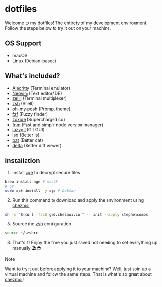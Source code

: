 # dotfiles

Welcome to my dotfiles! The entirety of my development environment. Follow the steps below to try it out on your machine.

## OS Support
- macOS
- Linux (Debian-based)

## What's included?

- [Alacritty](https://alacritty.org/index.html#Installation) (Terminal emulator)
- [Neovim](https://github.com/neovim/neovim/blob/master/INSTALL.md) (Text editor/IDE)
- [zellij](https://github.com/zellij-org/zellij/blob/main/docs/THIRD_PARTY_INSTALL.md) (Terminal multiplexer)
- [zsh](https://github.com/ohmyzsh/ohmyzsh/wiki/Installing-ZSH) (Shell)
- [oh-my-posh](https://github.com/JanDeDobbeleer/oh-my-posh) (Prompt theme)
- [fzf](https://github.com/junegunn/fzf/blob/master/INSTALL.md) (Fuzzy finder)
- [zoxide](https://github.com/ajeetdsouza/zoxide/blob/master/INSTALL.md) (Supercharged cd)
- [fnm](https://github.com/Schniz/fnm) (Fast and simple node version manager)
- [lazygit](https://github.com/jesseduffield/lazygit/blob/master/INSTALL.md) (Git GUI)
- [lsd](https://github.com/Peltoche/lsd/blob/master/INSTALL.md) (Better ls)
- [bat](https://github.com/sharkdp/bat/blob/master/INSTALL.md) (Better cat)
- [delta](https://github.com/dandavison/delta/blob/master/INSTALL.md) (Better diff viewer)

## Installation

1. Install [age](https://github.com/FiloSottile/age?tab=readme-ov-file#installation) to decrypt secure files 
```bash
brew install age # macOS
# or
sudo apt install -y age # Debian
```

2. Run this command to download and apply the environment using [chezmoi](https://www.chezmoi.io/)
```bash
sh -c "$(curl -fsLS get.chezmoi.io)" -- init --apply stephencombs
```

3. Source the [zsh](https://github.com/ohmyzsh/ohmyzsh/wiki/Installing-ZSH) configuration
```bash
source ~/.zshrc
```

3. That's it! Enjoy the time you just saved not needing to set everything up manually 🏖😎

> [!NOTE] 
> Want to try it out before applying it to your machine?
> Well, just spin up a virtual machine and follow the same steps. That is what's so great about [chezmoi](https://www.chezmoi.io/)!
